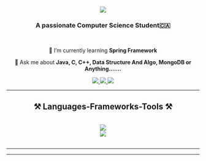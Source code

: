 

<h1 align="center">
    <img src="https://readme-typing-svg.herokuapp.com/?font=Righteous&size=35&center=true&vCenter=true&width=500&height=70&duration=4000&lines=Hi+There!+👋;+I'm+Palani+Baba!;" />
</h1>

<h3 align="center">A passionate Computer Science Student🇨🇦</h3>

<br/>

<div align="center">
 
 
 🌱 I’m currently learning **Spring Framework**

 💬 Ask me about **Java, C, C++, Data Structure And Algo, MongoDB or Anything.......**

 
 </div>
 
<div align="center"> 
  <a href="mailto:palaniparanthaman.a@gmail.com">
    <img src="https://img.shields.io/badge/Gmail-333333?style=for-the-badge&logo=gmail&logoColor=red" />
  </a>
  <a href="https://www.linkedin.com/in/palani-paranthaman-484b131bb/" target="_blank">
    <img src="https://img.shields.io/badge/LinkedIn-0077B5?style=for-the-badge&logo=linkedin&logoColor=white" target="_blank" />
  </a>
  <a href="https://vercel.com/palani02/port-folio" target="_blank">
     <img src="https://img.shields.io/badge/Portfolio-FF5722?style=for-the-badge&logo=todoist&logoColor=white" target="_blank" /> <!-- sqlite, safari, google-chrome are other good icon options -->
  </a>
</div>

 <hr/>
 
<h2 align="center">⚒️ Languages-Frameworks-Tools ⚒️</h2>
<br/>
<div align="center">
    <img src="https://skillicons.dev/icons?i=java,c,cpp,spring,github,javascript,mongodb" /><br>
    <img src="https://skillicons.dev/icons?i=kotlin,mysql,html,css,vscode,git" />
</div>

<br/>
<hr/>

<hr/>
